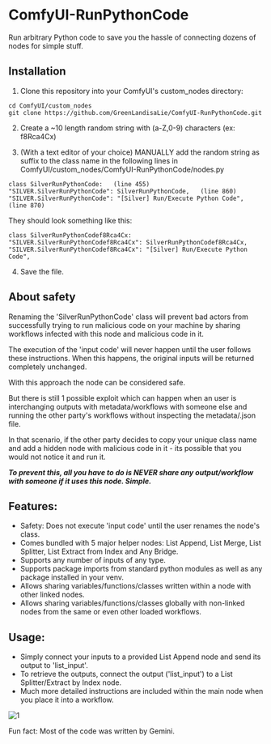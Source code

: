 # ComfyUI-RunPythonCode

Run arbitrary Python code to save you the hassle of connecting dozens of nodes for simple stuff.



## Installation

1. Clone this repository into your ComfyUI's custom_nodes directory:
```
cd ComfyUI/custom_nodes
git clone https://github.com/GreenLandisaLie/ComfyUI-RunPythonCode.git
```

2. Create a ~10 length random string with (a-Z,0-9) characters (ex: f8Rca4Cx)

3. (With a text editor of your choice) MANUALLY add the random string as suffix to the class name in the following lines in ComfyUI/custom_nodes/ComfyUI-RunPythonCode/nodes.py
```
class SilverRunPythonCode:   (line 455)
"SILVER.SilverRunPythonCode": SilverRunPythonCode,   (line 860)
"SILVER.SilverRunPythonCode": "[Silver] Run/Execute Python Code",   (line 870)
```
   They should look something like this:
```
class SilverRunPythonCodef8Rca4Cx:
"SILVER.SilverRunPythonCodef8Rca4Cx": SilverRunPythonCodef8Rca4Cx,
"SILVER.SilverRunPythonCodef8Rca4Cx": "[Silver] Run/Execute Python Code",
``` 

4. Save the file. 


## About safety

Renaming the 'SilverRunPythonCode' class will prevent bad actors from successfully trying to run malicious code on your machine by sharing workflows infected with this node and malicious code in it.

The execution of the 'input code' will never happen until the user follows these instructions. When this happens, the original inputs will be returned completely unchanged.

With this approach the node can be considered safe. 

But there is still 1 possible exploit which can happen when an user is interchanging outputs with metadata/workflows with someone else and running the other party's workflows without inspecting the metadata/.json file.

In that scenario, if the other party decides to copy your unique class name and add a hidden node with malicious code in it - its possible that you would not notice it and run it.

***To prevent this, all you have to do is NEVER share any output/workflow with someone if it uses this node. Simple.***


## Features:

- Safety: Does not execute 'input code' until the user renames the node's class.
- Comes bundled with 5 major helper nodes: List Append, List Merge, List Splitter, List Extract from Index and Any Bridge.
- Supports any number of inputs of any type.
- Supports package imports from standard python modules as well as any package installed in your venv.
- Allows sharing variables/functions/classes written within a node with other linked nodes.
- Allows sharing variables/functions/classes globally with non-linked nodes from the same or even other loaded workflows.


## Usage:

- Simply connect your inputs to a provided List Append node and send its output to 'list_input'.
- To retrieve the outputs, connect the output ('list_input') to a List Splitter/Extract by Index node.
- Much more detailed instructions are included within the main node when you place it into a workflow.


![1](https://github.com/user-attachments/assets/3b9b819c-fdd4-44bb-b800-06ac20725bb2)



Fun fact: Most of the code was written by Gemini.
